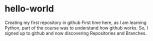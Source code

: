 # hello-world
Creating my first repository in github
First time here, as I am learning Python, part of the course was to understand how github works. So, I signed up to github and now discovering Repositories and Branches.
